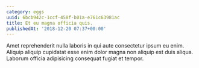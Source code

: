 ```yaml
---
category: eggs
uuid: 6bcb942c-1ccf-458f-b01a-e761c63981ac
title: Et eu magna officia quis.
publishedAt: '2018-12-20 07:37+00:00'
---
```


Amet reprehenderit nulla laboris in qui aute consectetur ipsum eu enim. Aliquip aliquip cupidatat esse enim dolor magna non aliquip est duis aliqua. Laborum officia adipisicing consequat fugiat et tempor.